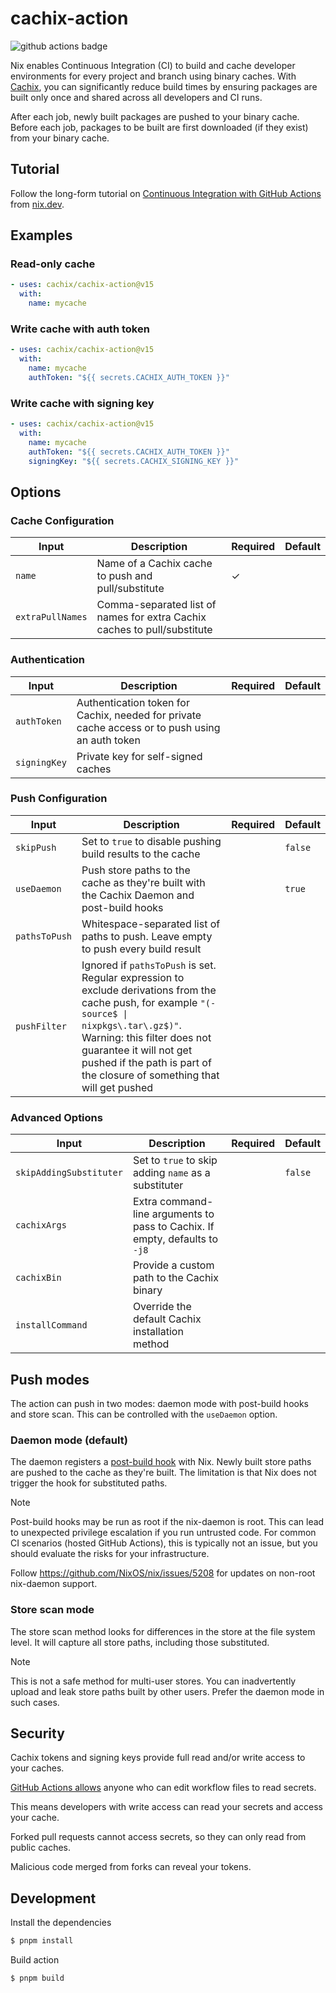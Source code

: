 # cachix-action

![github actions badge](https://github.com/cachix/cachix-action/workflows/cachix-action%20test/badge.svg)

Nix enables Continuous Integration (CI) to build and cache developer environments for every project and branch using binary caches.
With [Cachix](https://cachix.org), you can significantly reduce build times by ensuring packages are built only once and shared across all developers and CI runs.

After each job, newly built packages are pushed to your binary cache.
Before each job, packages to be built are first downloaded (if they exist) from your binary cache.

## Tutorial

Follow the long-form tutorial on [Continuous Integration with GitHub Actions](https://nix.dev/tutorials/nixos/continuous-integration-github-actions) from [nix.dev](https://nix.dev/).

## Examples

### Read-only cache

```yaml
- uses: cachix/cachix-action@v15
  with:
    name: mycache
```

### Write cache with auth token

```yaml
- uses: cachix/cachix-action@v15
  with:
    name: mycache
    authToken: "${{ secrets.CACHIX_AUTH_TOKEN }}"
```

### Write cache with signing key

```yaml
- uses: cachix/cachix-action@v15
  with:
    name: mycache
    authToken: "${{ secrets.CACHIX_AUTH_TOKEN }}"
    signingKey: "${{ secrets.CACHIX_SIGNING_KEY }}"
```

## Options

### Cache Configuration

| Input            | Description                                                              | Required | Default |
| ---------------- | ------------------------------------------------------------------------ | -------- | ------- |
| `name`           | Name of a Cachix cache to push and pull/substitute                       | ✓        |         |
| `extraPullNames` | Comma-separated list of names for extra Cachix caches to pull/substitute |          |         |

### Authentication

| Input        | Description                                                                                     | Required | Default |
| ------------ | ----------------------------------------------------------------------------------------------- | -------- | ------- |
| `authToken`  | Authentication token for Cachix, needed for private cache access or to push using an auth token |          |         |
| `signingKey` | Private key for self-signed caches                                                              |          |         |

### Push Configuration

| Input         | Description                                                                                                                                                                                                                                                                          | Required | Default |
| ------------- | ------------------------------------------------------------------------------------------------------------------------------------------------------------------------------------------------------------------------------------------------------------------------------------ | -------- | ------- |
| `skipPush`    | Set to `true` to disable pushing build results to the cache                                                                                                                                                                                                                          |          | `false` |
| `useDaemon`   | Push store paths to the cache as they're built with the Cachix Daemon and post-build hooks                                                                                                                                                                                           |          | `true`  |
| `pathsToPush` | Whitespace-separated list of paths to push. Leave empty to push every build result                                                                                                                                                                                                   |          |         |
| `pushFilter`  | Ignored if `pathsToPush` is set. Regular expression to exclude derivations from the cache push, for example `"(-source$ \| nixpkgs\.tar\.gz$)"`. Warning: this filter does not guarantee it will not get pushed if the path is part of the closure of something that will get pushed |          |

### Advanced Options

| Input                   | Description                                                                 | Required | Default |
| ----------------------- | --------------------------------------------------------------------------- | -------- | ------- |
| `skipAddingSubstituter` | Set to `true` to skip adding `name` as a substituter                        |          | `false` |
| `cachixArgs`            | Extra command-line arguments to pass to Cachix. If empty, defaults to `-j8` |          |         |
| `cachixBin`             | Provide a custom path to the Cachix binary                                  |          |         |
| `installCommand`        | Override the default Cachix installation method                             |          |         |

## Push modes

The action can push in two modes: daemon mode with post-build hooks and store scan.
This can be controlled with the `useDaemon` option.

### Daemon mode (default)

The daemon registers a [post-build hook](https://nixos.org/manual/nix/stable/command-ref/conf-file.html#conf-post-build-hook) with Nix.
Newly built store paths are pushed to the cache as they're built.
The limitation is that Nix does not trigger the hook for substituted paths.

> [!NOTE]
> Post-build hooks may be run as root if the nix-daemon is root.
> This can lead to unexpected privilege escalation if you run untrusted code.
> For common CI scenarios (hosted GitHub Actions), this is typically not an issue, but you should evaluate the risks for your infrastructure.
>
> Follow https://github.com/NixOS/nix/issues/5208 for updates on non-root nix-daemon support.

### Store scan mode

The store scan method looks for differences in the store at the file system level.
It will capture all store paths, including those substituted.

> [!NOTE]
> This is not a safe method for multi-user stores.
> You can inadvertently upload and leak store paths built by other users.
> Prefer the daemon mode in such cases.

## Security

Cachix tokens and signing keys provide full read and/or write access to your caches.

[GitHub Actions allows](https://docs.github.com/en/actions/security-guides/using-secrets-in-github-actions#accessing-your-secrets) anyone who can edit workflow files to read secrets.

This means developers with write access can read your secrets and access your cache.

Forked pull requests cannot access secrets, so they can only read from public caches.

Malicious code merged from forks can reveal your tokens.

## Development

Install the dependencies

```bash
$ pnpm install
```

Build action

```bash
$ pnpm build
```
